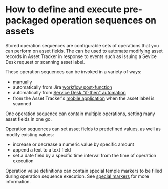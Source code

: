 # How to define and execute pre-packaged operation sequences on assets

Stored operation sequences are configurable sets of operations that you can perform on asset fields. The can be used to automate modifying asset records in Asset Tracker in response to events such as issuing a Sevice Desk request or scanning asset label.

These operation sequences can be invoked in a variety of ways:

* [manually](invoking-operation-sequences-manually.md)
* automatically from Jira [workflow post-function](automated-operation-sequence-execution-in-jira.md)
* automatically from [Service Desk "if-then" automation](automated-operation-sequence-execution-in-jsd.md)
* from the Asset Tracker's [mobile application](invoking-operation-sequences-by-scanning-asset-label.md) when the asset label is scanned

One operation sequence can contain multiple operations, setting many asset fields in one go.

Operation sequences can set asset fields to predefined values, as well as modify existing values:

* increase or decrease a numeric value by specific amount
* append a text to a text field
* set a date field by a specific time interval from the time of operation execution

Operation value definitions can contain special temple markers to be filled during operation sequence execution. See [special markers](defining-operation-sequences.md) for more information.

